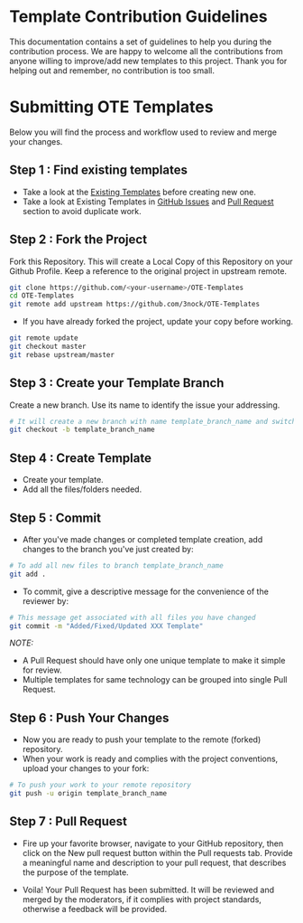 # Template Contribution Guidelines

This documentation contains a set of guidelines to help you during the contribution process. We are happy to welcome all the contributions from anyone willing to improve/add new templates to this project. Thank you for helping out and remember, no contribution is too small.

# Submitting OTE Templates

Below you will find the process and workflow used to review and merge your changes.

## Step 1 : Find existing templates

- Take a look at the [Existing Templates](https://github.com/3nock/OTE-Templates/tree/main/templates) before creating new one.
- Take a look at Existing Templates in [GitHub Issues](https://github.com/3nock/OTE-Templates/issues) and [Pull Request](https://github.com/3nock/OTE-Templates/pulls) section to avoid duplicate work.

## Step 2 : Fork the Project

Fork this Repository. This will create a Local Copy of this Repository on your Github Profile. Keep a reference to the original project in upstream remote.

``` bash
git clone https://github.com/<your-username>/OTE-Templates
cd OTE-Templates
git remote add upstream https://github.com/3nock/OTE-Templates
```

- If you have already forked the project, update your copy before working.

```bash
git remote update
git checkout master
git rebase upstream/master
```

## Step 3 : Create your Template Branch

Create a new branch. Use its name to identify the issue your addressing.

```bash
# It will create a new branch with name template_branch_name and switch to that branch
git checkout -b template_branch_name
```

## Step 4 : Create Template

- Create your template.
- Add all the files/folders needed.

## Step 5 : Commit

- After you've made changes or completed template creation, add changes to the branch you've just created by:

```bash
# To add all new files to branch template_branch_name
git add .
```
- To commit, give a descriptive message for the convenience of the reviewer by:

```bash
# This message get associated with all files you have changed
git commit -m "Added/Fixed/Updated XXX Template"
```

_NOTE:_
- A Pull Request should have only one unique template to make it simple for review.
- Multiple templates for same technology can be grouped into single Pull Request.

## Step 6 : Push Your Changes

- Now you are ready to push your template to the remote (forked) repository.
- When your work is ready and complies with the project conventions, upload your changes to your fork:

```bash
# To push your work to your remote repository
git push -u origin template_branch_name
```
## Step 7 : Pull Request

- Fire up your favorite browser, navigate to your GitHub repository, then click on the New pull request button within the Pull requests tab. Provide a meaningful name and description to your pull request, that describes the purpose of the template.

- Voila! Your Pull Request has been submitted. It will be reviewed and merged by the moderators, if it complies with project standards, otherwise a feedback will be provided.
